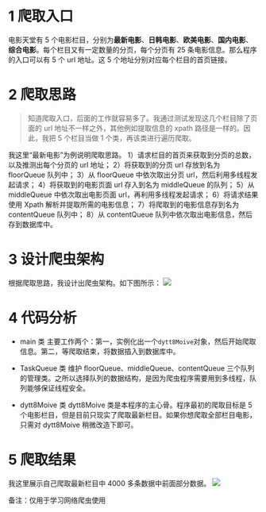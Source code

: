 # 1 爬取入口
电影天堂有 5 个电影栏目，分别为**最新电影**、**日韩电影**、**欧美电影**、**国内电影**、**综合电影**。每个栏目又有一定数量的分页，每个分页有 25 条电影信息。那么程序的入口可以有 5 个 url 地址。这 5 个地址分别对应每个栏目的首页链接。

# 2 爬取思路
>知道爬取入口，后面的工作就容易多了。我通过测试发现这几个栏目除了页面的 url 地址不一样之外，其他例如提取信息的 xpath 路径是一样的。因此，我把 5 个栏目当做 1 个类，再该类进行遍历爬取。

我这里“最新电影”为例说明爬取思路。
1）请求栏目的首页来获取到分页的总数，以及推测出每个分页的 url 地址；
2）将获取到的分页 url 存放到名为 floorQueue 队列中；
3）从 floorQueue 中依次取出分页 url，然后利用多线程发起请求；
4）将获取到的电影页面 url 存入到名为 middleQueue 的队列；
5）从 middleQueue 中依次取出电影页面 url，再利用多线程发起请求；
6）将请求结果使用 Xpath 解析并提取所需的电影信息；
7）将爬取到的电影信息存到名为 contentQueue 队列中；
8）从 contentQueue 队列中依次取出电影信息，然后存到数据库中。

# 3 设计爬虫架构
根据爬取思路，我设计出爬虫架构。如下图所示：
![](./image/design.png)

# 4 代码分析

- main 类
主要工作两个：第一，实例化出一个`dytt8Moive`对象，然后开始爬取信息。第二，等爬取结束，将数据插入到数据库中。

- TaskQueue 类
维护 floorQueue、middleQueue、contentQueue 三个队列的管理类。之所以选择队列的数据结构，是因为爬虫程序需要用到多线程，队列能够保证线程安全。

- dytt8Moive 类
dytt8Moive 类是本程序的主心骨。程序最初的爬取目标是 5 个电影栏目，但是目前只现实了爬取最新栏目。如果你想爬取全部栏目电影，只需对 dytt8Moive 稍微改造下即可。

# 5 爬取结果
我这里展示自己爬取最新栏目中 4000 多条数据中前面部分数据。
![](./image/result.png)

备注：仅用于学习网络爬虫使用
